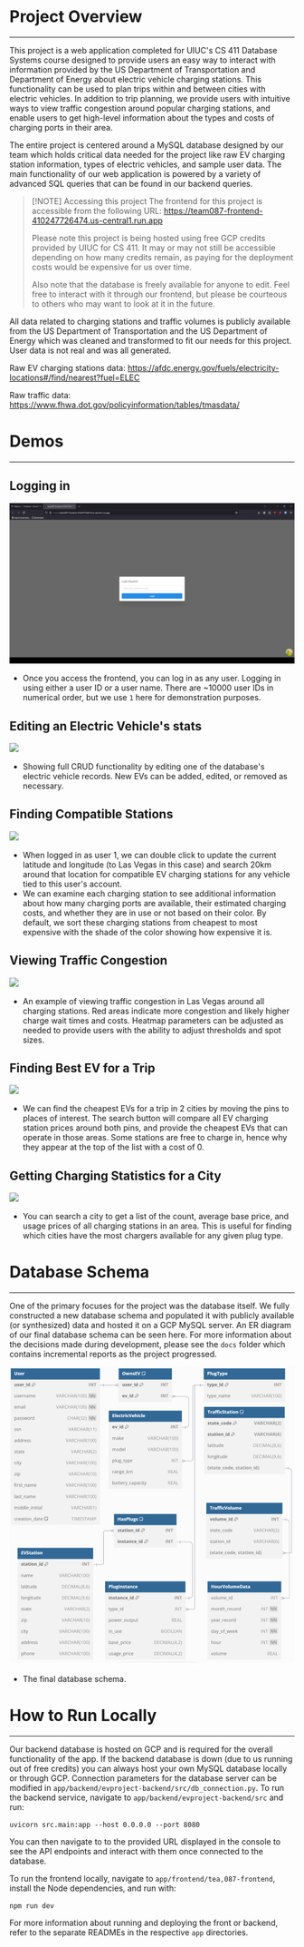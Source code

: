 # Project Overview
---

This project is a web application completed for UIUC's CS 411 Database Systems course designed to provide users an easy way to interact with information provided by the US Department of Transportation and Department of Energy about electric vehicle charging stations. This functionality can be used to plan trips within and between cities with electric vehicles. In addition to trip planning, we provide users with intuitive ways to view traffic congestion around popular charging stations, and enable users to get high-level information about the types and costs of charging ports in their area. 

The entire project is centered around a MySQL database designed by our team which holds critical data needed for the project like raw EV charging station information, types of electric vehicles, and sample user data. The main functionality of our web application is powered by a variety of advanced SQL queries that can be found in our backend queries. 

> [!NOTE] Accessing this project
> The frontend for this project is accessible from the following URL:
> https://team087-frontend-410247726474.us-central1.run.app
> 
> Please note this project is being hosted using free GCP credits provided by UIUC for CS 411. It may or may not still be accessible depending on how many credits remain, as paying for the deployment costs would be expensive for us over time.
> 
> Also note that the database is freely available for anyone to edit. Feel free to interact with it through our frontend, but please be courteous to others who may want to look at it in the future.

All data related to charging stations and traffic volumes is publicly available from the US Department of Transportation and the US Department of Energy which was cleaned and transformed to fit our needs for this project. User data is not real and was all generated. 

Raw EV charging stations data: 
https://afdc.energy.gov/fuels/electricity-locations#/find/nearest?fuel=ELEC

Raw traffic data:
https://www.fhwa.dot.gov/policyinformation/tables/tmasdata/

# Demos
---
## Logging in

![](attachments/login.gif)
- Once you access the frontend, you can log in as any user. Logging in using either a user ID or a user name. There are ~10000 user IDs in numerical order, but we use `1` here for demonstration purposes.

## Editing an Electric Vehicle's stats
![](attachments/editEV.gif)
- Showing full CRUD functionality by editing one of the database's electric vehicle records. New EVs can be added, edited, or removed as necessary.

## Finding Compatible Stations

![](attachments/compatibleStations.gif)
- When logged in as user 1, we can double click to update the current latitude and longitude (to Las Vegas in this case) and search 20km around that location for compatible EV charging stations for any vehicle tied to this user's account.
- We can examine each charging station to see additional information about how many charging ports are available, their estimated charging costs, and whether they are in use or not based on their color. By default, we sort these charging stations from cheapest to most expensive with the shade of the color showing how expensive it is.

## Viewing Traffic Congestion

![](attachments/heatmap.gif)
- An example of viewing traffic congestion in Las Vegas around all charging stations. Red areas indicate more congestion and likely higher charge wait times and costs. Heatmap parameters can be adjusted as needed to provide users with the ability to adjust thresholds and spot sizes.

## Finding Best EV for a Trip

![](attachments/bestTripEV.gif)
- We can find the cheapest EVs for a trip in 2 cities by moving the pins to places of interest. The search button will compare all EV charging station prices around both pins, and provide the cheapest EVs that can operate in those areas. Some stations are free to charge in, hence why they appear at the top of the list with a cost of 0.

## Getting Charging Statistics for a City

![](attachments/plugInstanceStats.gif)
- You can search a city to get a list of the count, average base price, and usage prices of all charging stations in an area. This is useful for finding which cities have the most chargers available for any given plug type.


# Database Schema
---

One of the primary focuses for the project was the database itself. We fully constructed a new database schema and populated it with publicly available (or synthesized) data and hosted it on a GCP MySQL server. An ER diagram of our final database schema can be seen here. For more information about the decisions made during development, please see the `docs` folder which contains incremental reports as the project progressed.

![](attachments/Pasted%20image%2020250107155633.png)
- The final database schema. 

# How to Run Locally
---

Our backend database is hosted on GCP and is required for the overall functionality of the app. If the backend database is down (due to us running out of free credits) you can always host your own MySQL database locally or through GCP. Connection parameters for the database server can be modified in `app/backend/evproject-backend/src/db_connection.py`. To run the backend service, navigate to `app/backend/evproject-backend/src` and run:

```
uvicorn src.main:app --host 0.0.0.0 --port 8080
```

You can then navigate to to the provided URL displayed in the console to see the API endpoints and interact with them once connected to the database.

To run the frontend locally, navigate to `app/frontend/tea,087-frontend`, install the Node dependencies, and run with:

```
npm run dev
```

For more information about running and deploying the front or backend, refer to the separate READMEs in the respective `app` directories.
